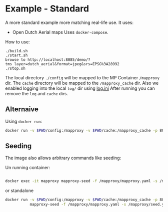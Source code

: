 # Example - Standard

A more standard example more matching real-life use.
It uses:

* Open Dutch Aerial maps
Uses `docker-compose`.

How to use:

```
./build.sh
./start.sh
browse to http://localhost:8085/demo/?tms_layer=dutch_aerial&format=jpeg&srs=EPSG%3A28992
./stop.sh
``` 

The local directory `./config` will be mapped to the MP Container `/mapproxy` dir.
The `cache` directory will be mapped to the `/mapproxy_cache` dir.
Also we enabled logging into the local `log/` dir using [log.ini](config/log.ini)
After running you can remove the `log` and `cache` dirs.

## Alternaive

Using `docker run`:

```bash 
docker run -v $PWD/config:/mapproxy -v $PWD/cache:/mapproxy_cache -p 8085:8080 justb4/mapproxy mapproxy http

```
## Seeding

The image also allows arbitrary commands like seeding:

Un running container:

```bash 

docker exec -it mapproxy mapproxy-seed -f /mapproxy/mapproxy.yaml -s /mapproxy/seed.yaml --seed myseed1

```

or standalone

```bash
docker run -v $PWD/config:/mapproxy -v $PWD/cache:/mapproxy_cache -p 8085:8080 justb4/mapproxy \
           mapproxy-seed -f /mapproxy/mapproxy.yaml -s /mapproxy/seed.yaml --seed myseed1
```
